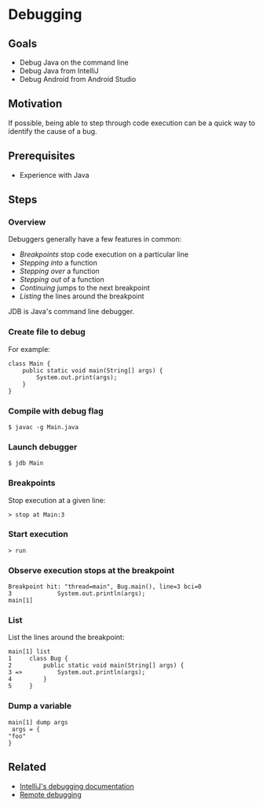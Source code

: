 # Debugging

## Goals

* Debug Java on the command line
* Debug Java from IntelliJ
* Debug Android from Android Studio

## Motivation

If possible, being able to step through code execution can be a quick way to identify the cause of a bug.

## Prerequisites

* Experience with Java

## Steps

### Overview

Debuggers generally have a few features in common:
* _Breakpoints_ stop code execution on a particular line
* _Stepping into_ a function
* _Stepping over_ a function
* _Stepping out_ of a function
* _Continuing_ jumps to the next breakpoint
* _Listing_ the lines around the breakpoint

JDB is Java's command line debugger.

### Create file to debug

For example:
```
class Main {
	public static void main(String[] args) {
		System.out.print(args);
	}
}
```

### Compile with debug flag

```
$ javac -g Main.java
```

### Launch debugger

```
$ jdb Main
```

### Breakpoints

Stop execution at a given line:

```
> stop at Main:3
```

### Start execution

```
> run
```

### Observe execution stops at the breakpoint

```
Breakpoint hit: "thread=main", Bug.main(), line=3 bci=0
3             System.out.println(args);
main[1]
```

### List

List the lines around the breakpoint:

```
main[1] list
1     class Bug {
2         public static void main(String[] args) {
3 =>          System.out.println(args);
4         }
5     }
```

### Dump a variable

```
main[1] dump args
 args = {
"foo"
}
```

## Related

* [IntelliJ's debugging documentation](https://www.jetbrains.com/idea/help/debugging.html)
* [Remote debugging](http://stackoverflow.com/a/4150943)
